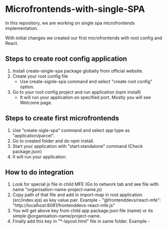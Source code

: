 # Microfrontends-with-single-SPA

In this repository, we are working on single spa microfrontends implementation.

With initial changes we created our first microfrontends with root config and React. 

## Steps to create root config application
1. Install create-single-spa package globally from official website.
2. Create your root config file
    - Use create-signle-spa command and select "create root config" option.
3. Go to your root config project and run application (npm install)
    - It will run your application on specified port. Mostly you will see Welcome page. 

## Steps to create first microfrontends
1. Use "create-sigle-spa" command and select app type as "application/parcel".
2. Go to created folder and do npm install. 
3. Start your application with "start:standalone" command (Check package.json)
4. It will run your application.

## How to do integration
1. Look for special js file in child MFE (Go to network tab and see file with name "organisation-name-project-name.js)
2. Copy path of that file and add in import-map in root application (src/index.ejs) as key value pair.
Example - "@frontenddevs/react-mfe": "http://localhost:8081/frontenddevs-react-mfe.js"
3. You will get above key from child app package.json file (name) or its simple @organisation-name/project-name.
4. Finally add this key in "*-layout.html" file in same folder.
Example - <application name="@frontenddevs/react-mfe"></application>